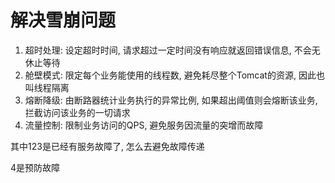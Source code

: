 # 解决雪崩问题

1. 超时处理: 设定超时时间, 请求超过一定时间没有响应就返回错误信息, 不会无休止等待
2. 舱壁模式: 限定每个业务能使用的线程数, 避免耗尽整个Tomcat的资源, 因此也叫线程隔离
3. 熔断降级: 由断路器统计业务执行的异常比例, 如果超出阈值则会熔断该业务, 拦截访问该业务的一切请求
4. 流量控制: 限制业务访问的QPS, 避免服务因流量的突增而故障

其中123是已经有服务故障了, 怎么去避免故障传递

4是预防故障